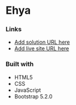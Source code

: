 # Ehya

### Links

- [Add solution URL here](https://your-solution-url.com)
- [Add live site URL here](https://your-live-site-url.com)

### Built with

- HTML5
- CSS
- JavaScript
- Bootstrap 5.2.0